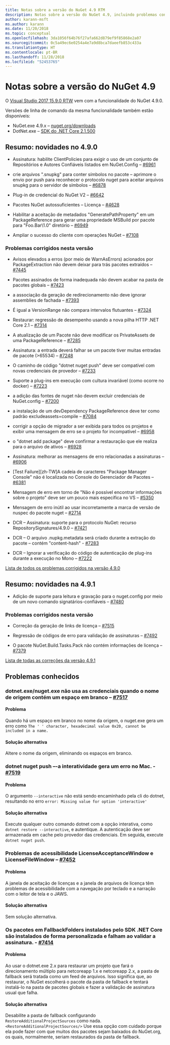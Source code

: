```yaml
---
title: Notas sobre a versão do NuGet 4.9 RTM
description: Notas sobre a versão do NuGet 4.9, incluindo problemas conhecidos, correções de bugs, novas funcionalidades e DCRs.
author: karann-msft
ms.author: karann
ms.date: 11/20/2018
ms.topic: conceptual
ms.openlocfilehash: 3da1056f64b76f27afa662d879ef9f85868e2a07
ms.sourcegitcommit: 0c5a49ec6e0254a4e7a9d8bca7daeefb853c433a
ms.translationtype: HT
ms.contentlocale: pt-BR
ms.lasthandoff: 11/28/2018
ms.locfileid: "52453765"
---
```

# <a name="nuget-49-release-notes"></a>Notas sobre a versão do NuGet 4.9

O [Visual Studio 2017 15.9.0 RTW](https://www.visualstudio.com/news/releasenotes/vs2017-relnotes) vem com a funcionalidade do NuGet 4.9.0.


Versões de linha de comando da mesma funcionalidade também estão disponíveis:
* NuGet.exe 4.9.x – [nuget.org/downloads](https://nuget.org/downloads)
* DotNet.exe – [SDK do .NET Core 2.1.500](https://www.microsoft.com/net/download/visual-studio-sdks)


## <a name="summary-whats-new-in-490"></a>Resumo: novidades no 4.9.0

* Assinatura: habilite ClientPolicies para exigir o uso de um conjunto de Repositórios e Autores Confiáveis listados em NuGet.Config – [#6961](https://github.com/NuGet/Home/issues/6961)

* crie arquivos ".snupkg" para conter símbolos no pacote – aprimore o envio por push para reconhecer o protocolo nuget para aceitar arquivos snupkg para o servidor de símbolos – [#6878](https://github.com/NuGet/Home/issues/6878)

* Plug-in de credencial do NuGet V2 – [#6642](https://github.com/NuGet/Home/issues/6642)

* Pacotes NuGet autossuficientes – Licença – [#4628](https://github.com/NuGet/Home/issues/4628)

* Habilitar a aceitação de metadados "GeneratePathProperty" em um PackageReference para gerar uma propriedade MSBuild por pacote para "Foo.Bar\1.0\" diretório – [#6949](https://github.com/NuGet/Home/issues/6949)

* Ampliar o sucesso do cliente com operações NuGet – [#7108](https://github.com/NuGet/Home/issues/7108)

### <a name="issues-fixed-in-this-release"></a>Problemas corrigidos nesta versão

* Avisos elevados a erros (por meio de WarnAsErrors) acionados por PackageExtraction não devem deixar para trás pacotes extraídos – [#7445](https://github.com/NuGet/Home/issues/7445)

* Pacotes assinados de forma inadequada não devem acabar na pasta de pacotes globais – [#7423](https://github.com/NuGet/Home/issues/7423)

* a associação da geração de redirecionamento não deve ignorar assemblies de fachada – [#7393](https://github.com/NuGet/Home/issues/7393)

* É igual a VersionRange não compara intervalos flutuantes – [#7324](https://github.com/NuGet/Home/issues/7324)

* Restaurar: regressão de desempenho usando a nova pilha HTTP .NET Core 2.1 – [#7314](https://github.com/NuGet/Home/issues/7314)

* A atualização de um Pacote não deve modificar os PrivateAssets de uma PackageReference – [#7285](https://github.com/NuGet/Home/issues/7285)

* Assinatura: a entrada deverá falhar se um pacote tiver muitas entradas de pacote (>65534) – [#7248](https://github.com/NuGet/Home/issues/7248)

* O caminho de código "dotnet nuget push" deve ser compatível com novas credenciais de provedor – [#7233](https://github.com/NuGet/Home/issues/7233)

* Suporte a plug-ins em execução com cultura invariável (como ocorre no docker) – [#7223](https://github.com/NuGet/Home/issues/7223)

* a adição das fontes de nuget não devem excluir credenciais de NuGet.config – [#7200](https://github.com/NuGet/Home/issues/7200)

* a instalação de um devDependency PackageReference deve ter como padrão excludeassets=compile – [#7084](https://github.com/NuGet/Home/issues/7084)

* corrigir a opção de migrador a ser exibida para todos os projetos e exibir uma mensagem de erro se o projeto for incompatível – [#6958](https://github.com/NuGet/Home/issues/6958)

* o "dotnet add package" deve confirmar a restauração que ele realiza para o arquivo de ativos – [#6928](https://github.com/NuGet/Home/issues/6928)

* Assinatura: melhorar as mensagens de erro relacionadas a assinaturas – [#6906](https://github.com/NuGet/Home/issues/6906)

* [Test Failure][zh-TW]A cadeia de caracteres "Package Manager Console" não é localizada no Console do Gerenciador de Pacotes – [#6381](https://github.com/NuGet/Home/issues/6381)

* Mensagem de erro em torno de "Não é possível encontrar informações sobre o projeto" deve ser um pouco mais específica no VS – [#5350](https://github.com/NuGet/Home/issues/5350)

* Mensagem de erro inútil ao usar incorretamente a marca de versão de nuspec do pacote nuget – [#2714](https://github.com/NuGet/Home/issues/2714)

* DCR – Assinatura:  suporte para o protocolo NuGet: recurso RepositorySignatures/4.9.0 – [#7421](https://github.com/NuGet/Home/issues/7421)

* DCR – O arquivo .nupkg.metadata será criado durante a extração do pacote – contém "content-hash" - [#7283](https://github.com/NuGet/Home/issues/7283)

* DCR – Ignorar a verificação do código de autenticação de plug-ins durante a execução no Mono – [#7222](https://github.com/NuGet/Home/issues/7222)

[Lista de todos os problemas corrigidos na versão 4.9.0](https://github.com/NuGet/Home/issues?q=is%3Aissue+is%3Aclosed+milestone%3A%224.9") <br>

## <a name="summary-whats-new-in-491"></a>Resumo: novidades na 4.9.1

* Adição de suporte para leitura e gravação para o nuget.config por meio de um novo comando signatários-confiáveis – [#7480](https://github.com/NuGet/Home/issues/7480)

### <a name="issues-fixed-in-this-release"></a>Problemas corrigidos nesta versão

* Correção da geração de links de licença – [#7515](https://github.com/NuGet/Home/issues/7515)

* Regressão de códigos de erro para validação de assinaturas – [#7492](https://github.com/NuGet/Home/issues/7492)

* O pacote NuGet.Build.Tasks.Pack não contém informações de licença – [#7379](https://github.com/NuGet/Home/issues/7379)

[Lista de todas as correções da versão 4.9.1](https://github.com/NuGet/Home/issues?q=is%3Aissue+is%3Aclosed+milestone%3A%224.9.1")

## <a name="known-issues"></a>Problemas conhecidos

### <a name="dotnetexenugetexe-doesnt-use-credentials-when-source-name-contains-a-whitespace---7517httpsgithubcomnugethomeissues7517"></a>dotnet.exe/nuget.exe não usa as credenciais quando o nome de origem contém um espaço em branco – [#7517](https://github.com/NuGet/Home/issues/7517)

#### <a name="issue"></a>Problema
Quando há um espaço em branco no nome da origem, o nuget.exe gera um erro como `The ' ' character, hexadecimal value 0x20, cannot be included in a name.`

#### <a name="workaround"></a>Solução alternativa
Altere o nome da origem, eliminando os espaços em branco.

### <a name="dotnet-nuget-push---interactive-gives-an-error-on-mac---7519httpsgithubcomnugethomeissues7519"></a>dotnet nuget push –-a interatividade gera um erro no Mac. - [#7519](https://github.com/NuGet/Home/issues/7519)

#### <a name="issue"></a>Problema
O argumento `--interactive` não está sendo encaminhado pela cli do dotnet, resultando no erro `error: Missing value for option 'interactive'`

#### <a name="workaround"></a>Solução alternativa
Execute qualquer outro comando dotnet com a opção interativa, como `dotnet restore --interactive`, e autentique. A autenticação deve ser armazenada em cache pelo provedor das credenciais. Em seguida, execute `dotnet nuget push`.

### <a name="licenseacceptancewindow-and-licensefilewindow-accessibility-issues---7452httpsgithubcomnugethomeissues7452"></a>Problemas de acessibilidade LicenseAcceptanceWindow e LicenseFileWindow – [#7452](https://github.com/NuGet/Home/issues/7452)

#### <a name="issue"></a>Problema
A janela de aceitação de licenças e a janela de arquivos de licença têm problemas de acessibilidade com a navegação por teclado e a narração com o leitor de tela e o JAWS.

#### <a name="workaround"></a>Solução alternativa
Sem solução alternativa.

### <a name="packages-in-fallbackfolders-installed-by-net-core-sdk-are-custom-installed-and-fail-signature-validation---7414httpsgithubcomnugethomeissues7414"></a>Os pacotes em FallbackFolders instalados pelo SDK .NET Core são instalados de forma personalizada e falham ao validar a assinatura. - [#7414](https://github.com/NuGet/Home/issues/7414)

#### <a name="issue"></a>Problema
Ao usar o dotnet.exe 2.x para restaurar um projeto que fará o direcionamento múltiplo para netcoreapp 1.x e netcoreapp 2.x, a pasta de fallback será tratada como um feed de arquivos. Isso significa que, ao restaurar, o NuGet escolherá o pacote da pasta de fallback e tentará instalá-lo na pasta de pacotes globais e fazer a validação de assinatura usual que falha.

#### <a name="workaround"></a>Solução alternativa
Desabilite a pasta de fallback configurando `RestoreAdditionalProjectSources` como nada. `<RestoreAdditionalProjectSources/>` Use essa opção com cuidado porque ela pode fazer com que muitos dos pacotes sejam baixados do NuGet.org, os quais, normalmente, seriam restaurados da pasta de fallback.
